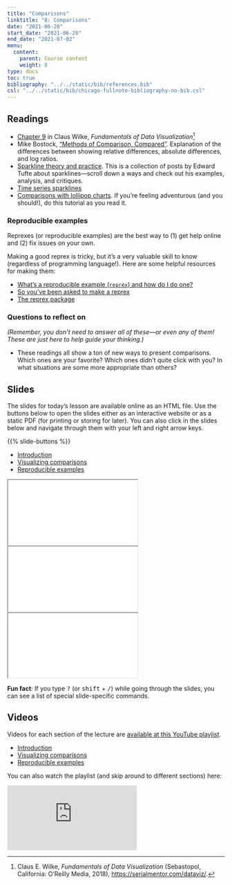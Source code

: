 ```yaml
---
title: "Comparisons"
linktitle: "8: Comparisons"
date: "2021-06-28"
start_date: "2021-06-28"
end_date: "2021-07-02"
menu:
  content:
    parent: Course content
    weight: 8
type: docs
toc: true
bibliography: "../../static/bib/references.bib"
csl: "../../static/bib/chicago-fullnote-bibliography-no-bib.csl"
---
```


## Readings

-   <i class="fas fa-book"></i> [Chapter 9](https://serialmentor.com/dataviz/boxplots-violins.html) in Claus Wilke, *Fundamentals of Data Visualization*[^1]
-   <i class="fas fa-external-link-square-alt"></i> Mike Bostock, [“Methods of Comparison, Compared”](https://observablehq.com/@mbostock/methods-of-comparison-compared). Explanation of the differences between showing relative differences, absolute differences, and log ratios.
-   <i class="fas fa-external-link-square-alt"></i> [Sparkline theory and practice](https://www.edwardtufte.com/bboard/q-and-a-fetch-msg?msg_id=0001OR). This is a collection of posts by Edward Tufte about sparklines—scroll down a ways and check out his examples, analysis, and critiques.
-   <i class="fas fa-external-link-square-alt"></i> [Time series sparklines](https://flowingdata.com/2017/01/24/one-dataset-visualized-25-ways/02-time-series-sparklines-2/)
-   <i class="fas fa-external-link-square-alt"></i> [Comparisons with lollipop charts](https://uc-r.github.io/lollipop). If you’re feeling adventurous (and you should!), do this tutorial as you read it.

### Reproducible examples

Reprexes (or reproducible examples) are the best way to (1) get help online and (2) fix issues on your own.

Making a good reprex is tricky, but it’s a very valuable skill to know (regardless of programming language!). Here are some helpful resources for making them:

-   <i class="fas fa-external-link-square-alt"></i> [What’s a reproducible example (`reprex`) and how do I do one?](https://community.rstudio.com/t/faq-whats-a-reproducible-example-reprex-and-how-do-i-do-one/5219)
-   <i class="fas fa-external-link-square-alt"></i> [So you’ve been asked to make a reprex](https://www.jessemaegan.com/post/so-you-ve-been-asked-to-make-a-reprex/)
-   <i class="fab fa-r-project"></i> [The reprex package](https://reprex.tidyverse.org/index.html)

### Questions to reflect on

*(Remember, you don’t need to answer all of these—or even any of them! These are just here to help guide your thinking.)*

-   These readings all show a ton of new ways to present comparisons. Which ones are your favorite? Which ones didn’t quite click with you? In what situations are some more appropriate than others?

## Slides

The slides for today’s lesson are available online as an HTML file. Use the buttons below to open the slides either as an interactive website or as a static PDF (for printing or storing for later). You can also click in the slides below and navigate through them with your left and right arrow keys.

{{% slide-buttons %}}

<ul class="nav nav-tabs" id="slide-tabs" role="tablist">
<li class="nav-item">
<a class="nav-link active" id="introduction-tab" data-toggle="tab" href="#introduction" role="tab" aria-controls="introduction" aria-selected="true">Introduction</a>
</li>
<li class="nav-item">
<a class="nav-link" id="visualizing-comparisons-tab" data-toggle="tab" href="#visualizing-comparisons" role="tab" aria-controls="visualizing-comparisons" aria-selected="false">Visualizing comparisons</a>
</li>
<li class="nav-item">
<a class="nav-link" id="reproducible-examples-tab" data-toggle="tab" href="#reproducible-examples" role="tab" aria-controls="reproducible-examples" aria-selected="false">Reproducible examples</a>
</li>
</ul>

<div id="slide-tabs" class="tab-content">

<div id="introduction" class="tab-pane fade show active" role="tabpanel" aria-labelledby="introduction-tab">

<div class="embed-responsive embed-responsive-16by9">

<iframe class="embed-responsive-item" src="/slides/08-slides.html#1">
</iframe>

</div>

</div>

<div id="visualizing-comparisons" class="tab-pane fade" role="tabpanel" aria-labelledby="visualizing-comparisons-tab">

<div class="embed-responsive embed-responsive-16by9">

<iframe class="embed-responsive-item" src="/slides/08-slides.html#comparisons">
</iframe>

</div>

</div>

<div id="reproducible-examples" class="tab-pane fade" role="tabpanel" aria-labelledby="reproducible-examples-tab">

<div class="embed-responsive embed-responsive-16by9">

<iframe class="embed-responsive-item" src="/slides/08-slides.html#reprex">
</iframe>

</div>

</div>

</div>

<div class="fyi">

**Fun fact**: If you type <kbd>?</kbd> (or <kbd>shift</kbd> + <kbd>/</kbd>) while going through the slides, you can see a list of special slide-specific commands.

</div>

## Videos

Videos for each section of the lecture are [available at this YouTube playlist](https://www.youtube.com/playlist?list=PLS6tnpTr39sGAoxtYY1GgHm2ZRQmWeTiP).

-   [Introduction](https://www.youtube.com/watch?v=pwvPAnjEHKk&list=PLS6tnpTr39sGAoxtYY1GgHm2ZRQmWeTiP)
-   [Visualizing comparisons](https://www.youtube.com/watch?v=iJOPwPYxZZE&list=PLS6tnpTr39sGAoxtYY1GgHm2ZRQmWeTiP)
-   [Reproducible examples](https://www.youtube.com/watch?v=Gv1U8IPxiOY&list=PLS6tnpTr39sGAoxtYY1GgHm2ZRQmWeTiP)

You can also watch the playlist (and skip around to different sections) here:

<div class="embed-responsive embed-responsive-16by9">

<iframe class="embed-responsive-item" src="https://www.youtube.com/embed/playlist?list=PLS6tnpTr39sGAoxtYY1GgHm2ZRQmWeTiP" frameborder="0" allow="accelerometer; autoplay; encrypted-media; gyroscope; picture-in-picture" allowfullscreen>
</iframe>

</div>

[^1]: Claus E. Wilke, *Fundamentals of Data Visualization* (Sebastopol, California: O’Reilly Media, 2018), <https://serialmentor.com/dataviz/>.
